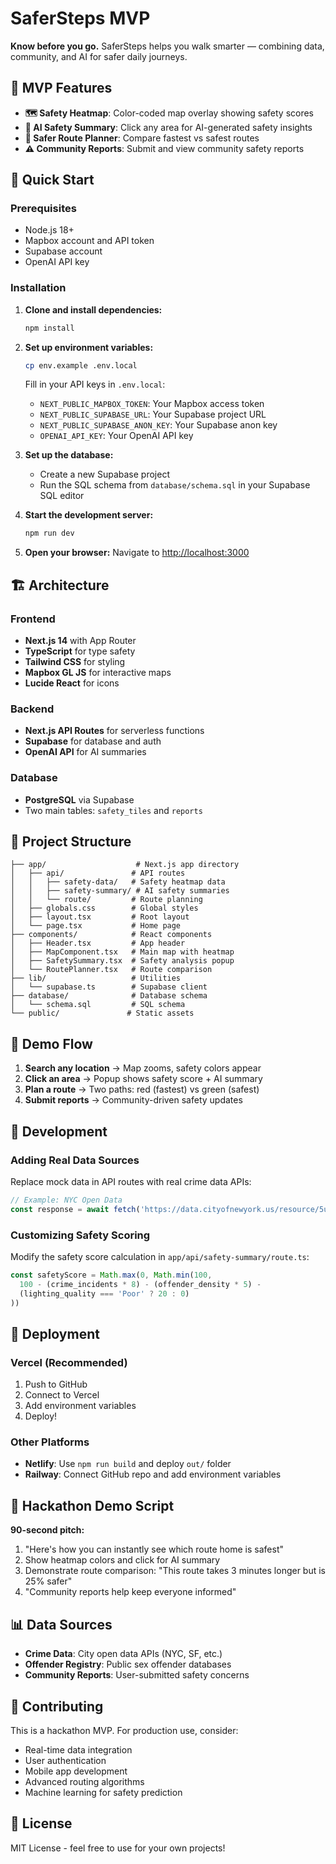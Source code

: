 # SaferSteps MVP

**Know before you go.** SaferSteps helps you walk smarter — combining data, community, and AI for safer daily journeys.

## 🎯 MVP Features

- **🗺️ Safety Heatmap**: Color-coded map overlay showing safety scores
- **💬 AI Safety Summary**: Click any area for AI-generated safety insights
- **🚶 Safer Route Planner**: Compare fastest vs safest routes
- **⚠️ Community Reports**: Submit and view community safety reports

## 🚀 Quick Start

### Prerequisites

- Node.js 18+ 
- Mapbox account and API token
- Supabase account
- OpenAI API key

### Installation

1. **Clone and install dependencies:**
   ```bash
   npm install
   ```

2. **Set up environment variables:**
   ```bash
   cp env.example .env.local
   ```
   
   Fill in your API keys in `.env.local`:
   - `NEXT_PUBLIC_MAPBOX_TOKEN`: Your Mapbox access token
   - `NEXT_PUBLIC_SUPABASE_URL`: Your Supabase project URL
   - `NEXT_PUBLIC_SUPABASE_ANON_KEY`: Your Supabase anon key
   - `OPENAI_API_KEY`: Your OpenAI API key

3. **Set up the database:**
   - Create a new Supabase project
   - Run the SQL schema from `database/schema.sql` in your Supabase SQL editor

4. **Start the development server:**
   ```bash
   npm run dev
   ```

5. **Open your browser:**
   Navigate to [http://localhost:3000](http://localhost:3000)

## 🏗️ Architecture

### Frontend
- **Next.js 14** with App Router
- **TypeScript** for type safety
- **Tailwind CSS** for styling
- **Mapbox GL JS** for interactive maps
- **Lucide React** for icons

### Backend
- **Next.js API Routes** for serverless functions
- **Supabase** for database and auth
- **OpenAI API** for AI summaries

### Database
- **PostgreSQL** via Supabase
- Two main tables: `safety_tiles` and `reports`

## 📁 Project Structure

```
├── app/                    # Next.js app directory
│   ├── api/               # API routes
│   │   ├── safety-data/   # Safety heatmap data
│   │   ├── safety-summary/ # AI safety summaries
│   │   └── route/         # Route planning
│   ├── globals.css        # Global styles
│   ├── layout.tsx         # Root layout
│   └── page.tsx           # Home page
├── components/            # React components
│   ├── Header.tsx         # App header
│   ├── MapComponent.tsx   # Main map with heatmap
│   ├── SafetySummary.tsx  # Safety analysis popup
│   └── RoutePlanner.tsx   # Route comparison
├── lib/                   # Utilities
│   └── supabase.ts        # Supabase client
├── database/              # Database schema
│   └── schema.sql         # SQL schema
└── public/               # Static assets
```

## 🎨 Demo Flow

1. **Search any location** → Map zooms, safety colors appear
2. **Click an area** → Popup shows safety score + AI summary
3. **Plan a route** → Two paths: red (fastest) vs green (safest)
4. **Submit reports** → Community-driven safety updates

## 🔧 Development

### Adding Real Data Sources

Replace mock data in API routes with real crime data APIs:

```typescript
// Example: NYC Open Data
const response = await fetch('https://data.cityofnewyork.us/resource/5uac-w243.json')
```

### Customizing Safety Scoring

Modify the safety score calculation in `app/api/safety-summary/route.ts`:

```typescript
const safetyScore = Math.max(0, Math.min(100, 
  100 - (crime_incidents * 8) - (offender_density * 5) - 
  (lighting_quality === 'Poor' ? 20 : 0)
))
```

## 🚀 Deployment

### Vercel (Recommended)

1. Push to GitHub
2. Connect to Vercel
3. Add environment variables
4. Deploy!

### Other Platforms

- **Netlify**: Use `npm run build` and deploy `out/` folder
- **Railway**: Connect GitHub repo and add environment variables

## 🎯 Hackathon Demo Script

**90-second pitch:**

1. "Here's how you can instantly see which route home is safest"
2. Show heatmap colors and click for AI summary
3. Demonstrate route comparison: "This route takes 3 minutes longer but is 25% safer"
4. "Community reports help keep everyone informed"

## 📊 Data Sources

- **Crime Data**: City open data APIs (NYC, SF, etc.)
- **Offender Registry**: Public sex offender databases
- **Community Reports**: User-submitted safety concerns

## 🤝 Contributing

This is a hackathon MVP. For production use, consider:

- Real-time data integration
- User authentication
- Mobile app development
- Advanced routing algorithms
- Machine learning for safety prediction

## 📄 License

MIT License - feel free to use for your own projects!

